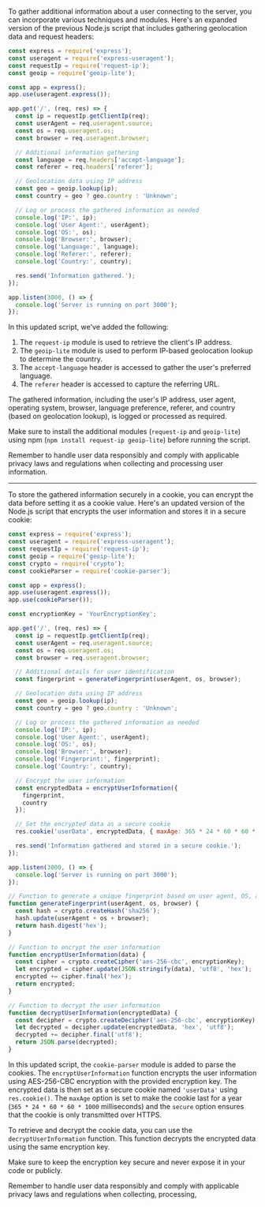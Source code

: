 To gather additional information about a user connecting to the server, you can incorporate various techniques and modules. Here's an expanded version of the previous Node.js script that includes gathering geolocation data and request headers:

```javascript
const express = require('express');
const useragent = require('express-useragent');
const requestIp = require('request-ip');
const geoip = require('geoip-lite');

const app = express();
app.use(useragent.express());

app.get('/', (req, res) => {
  const ip = requestIp.getClientIp(req);
  const userAgent = req.useragent.source;
  const os = req.useragent.os;
  const browser = req.useragent.browser;

  // Additional information gathering
  const language = req.headers['accept-language'];
  const referer = req.headers['referer'];

  // Geolocation data using IP address
  const geo = geoip.lookup(ip);
  const country = geo ? geo.country : 'Unknown';

  // Log or process the gathered information as needed
  console.log('IP:', ip);
  console.log('User Agent:', userAgent);
  console.log('OS:', os);
  console.log('Browser:', browser);
  console.log('Language:', language);
  console.log('Referer:', referer);
  console.log('Country:', country);

  res.send('Information gathered.');
});

app.listen(3000, () => {
  console.log('Server is running on port 3000');
});
```

In this updated script, we've added the following:

1. The `request-ip` module is used to retrieve the client's IP address.
2. The `geoip-lite` module is used to perform IP-based geolocation lookup to determine the country.
3. The `accept-language` header is accessed to gather the user's preferred language.
4. The `referer` header is accessed to capture the referring URL.

The gathered information, including the user's IP address, user agent, operating system, browser, language preference, referer, and country (based on geolocation lookup), is logged or processed as required.

Make sure to install the additional modules (`request-ip` and `geoip-lite`) using npm (`npm install request-ip geoip-lite`) before running the script.

Remember to handle user data responsibly and comply with applicable privacy laws and regulations when collecting and processing user information.


------------------------------------------------------------------------------------------------------------------------------


To store the gathered information securely in a cookie, you can encrypt the data before setting it as a cookie value. Here's an updated version of the Node.js script that encrypts the user information and stores it in a secure cookie:

```javascript
const express = require('express');
const useragent = require('express-useragent');
const requestIp = require('request-ip');
const geoip = require('geoip-lite');
const crypto = require('crypto');
const cookieParser = require('cookie-parser');

const app = express();
app.use(useragent.express());
app.use(cookieParser());

const encryptionKey = 'YourEncryptionKey';

app.get('/', (req, res) => {
  const ip = requestIp.getClientIp(req);
  const userAgent = req.useragent.source;
  const os = req.useragent.os;
  const browser = req.useragent.browser;

  // Additional details for user identification
  const fingerprint = generateFingerprint(userAgent, os, browser);

  // Geolocation data using IP address
  const geo = geoip.lookup(ip);
  const country = geo ? geo.country : 'Unknown';

  // Log or process the gathered information as needed
  console.log('IP:', ip);
  console.log('User Agent:', userAgent);
  console.log('OS:', os);
  console.log('Browser:', browser);
  console.log('Fingerprint:', fingerprint);
  console.log('Country:', country);

  // Encrypt the user information
  const encryptedData = encryptUserInformation({
    fingerprint,
    country
  });

  // Set the encrypted data as a secure cookie
  res.cookie('userData', encryptedData, { maxAge: 365 * 24 * 60 * 60 * 1000, secure: true });

  res.send('Information gathered and stored in a secure cookie.');
});

app.listen(3000, () => {
  console.log('Server is running on port 3000');
});

// Function to generate a unique fingerprint based on user agent, OS, and browser
function generateFingerprint(userAgent, os, browser) {
  const hash = crypto.createHash('sha256');
  hash.update(userAgent + os + browser);
  return hash.digest('hex');
}

// Function to encrypt the user information
function encryptUserInformation(data) {
  const cipher = crypto.createCipher('aes-256-cbc', encryptionKey);
  let encrypted = cipher.update(JSON.stringify(data), 'utf8', 'hex');
  encrypted += cipher.final('hex');
  return encrypted;
}

// Function to decrypt the user information
function decryptUserInformation(encryptedData) {
  const decipher = crypto.createDecipher('aes-256-cbc', encryptionKey);
  let decrypted = decipher.update(encryptedData, 'hex', 'utf8');
  decrypted += decipher.final('utf8');
  return JSON.parse(decrypted);
}
```

In this updated script, the `cookie-parser` module is added to parse the cookies. The `encryptUserInformation` function encrypts the user information using AES-256-CBC encryption with the provided encryption key. The encrypted data is then set as a secure cookie named `'userData'` using `res.cookie()`. The `maxAge` option is set to make the cookie last for a year (`365 * 24 * 60 * 60 * 1000` milliseconds) and the `secure` option ensures that the cookie is only transmitted over HTTPS.

To retrieve and decrypt the cookie data, you can use the `decryptUserInformation` function. This function decrypts the encrypted data using the same encryption key.

Make sure to keep the encryption key secure and never expose it in your code or publicly.

Remember to handle user data responsibly and comply with applicable privacy laws and regulations when collecting, processing,
